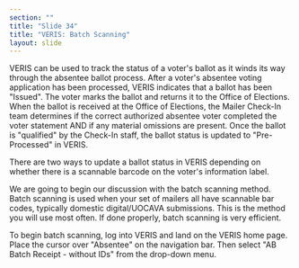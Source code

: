 ```yaml
---
section: ""
title: "Slide 34"
title: "VERIS: Batch Scanning"
layout: slide
---
```


VERIS can be used to track the status of a voter's ballot as it winds its way through the absentee ballot process. After a voter's absentee voting application has been processed, VERIS indicates that a ballot has been "Issued". The voter marks the ballot and returns it to the Office of Elections. When the ballot is received at the Office of Elections, the Mailer Check-In team determines if the correct authorized absentee voter completed the voter statement AND if any material omissions are present. Once the ballot is "qualified" by the Check-In staff, the ballot status is updated to "Pre-Processed" in VERIS.

There are two ways to update a ballot status in VERIS depending on whether there is a scannable barcode on the voter's information label.

We are going to begin our discussion with the batch scanning method. Batch scanning is used when your set of mailers all have scannable bar codes, typically domestic digital/UOCAVA submissions. This is the method you will use most often. If done properly, batch scanning is very efficient.

To begin batch scanning, log into VERIS and land on the VERIS home page. Place the cursor over "Absentee" on the navigation bar. Then select "AB Batch Receipt - without IDs" from the drop-down menu.